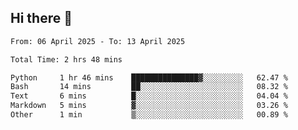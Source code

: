 ## Hi there 👋

<!--
**thethepai/thethepai** is a ✨ _special_ ✨ repository because its `README.md` (this file) appears on your GitHub profile.

Here are some ideas to get you started:

- 🔭 I’m currently working on ...
- 🌱 I’m currently learning ...
- 👯 I’m looking to collaborate on ...
- 🤔 I’m looking for help with ...
- 💬 Ask me about ...
- 📫 How to reach me: ...
- 😄 Pronouns: ...
- ⚡ Fun fact: ...
-->

<!--START_SECTION:waka-->

```txt
From: 06 April 2025 - To: 13 April 2025

Total Time: 2 hrs 48 mins

Python     1 hr 46 mins    ███████████████▓░░░░░░░░░   62.47 %
Bash       14 mins         ██░░░░░░░░░░░░░░░░░░░░░░░   08.32 %
Text       6 mins          █░░░░░░░░░░░░░░░░░░░░░░░░   04.04 %
Markdown   5 mins          ▓░░░░░░░░░░░░░░░░░░░░░░░░   03.26 %
Other      1 min           ▒░░░░░░░░░░░░░░░░░░░░░░░░   00.89 %
```

<!--END_SECTION:waka-->
